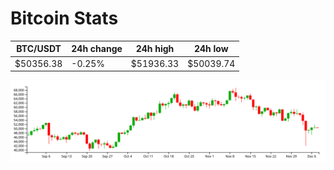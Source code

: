 # Bitcoin Stats

BTC/USDT|24h change|24h high|24h low|
|---|---|---|---|
|$50356.38|-0.25%|$51936.33|$50039.74|

<img src="./chart.svg">
